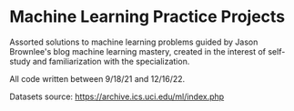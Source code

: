 # Machine Learning Practice Projects

Assorted solutions to machine learning problems guided by Jason Brownlee's blog machine learning mastery, created in the interest of self-study and familiarization with the specialization. 

All code written between 9/18/21 and 12/16/22.

Datasets source: https://archive.ics.uci.edu/ml/index.php